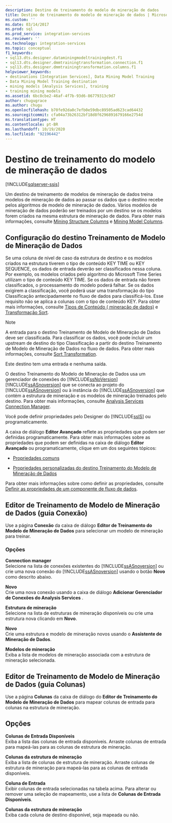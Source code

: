 ```yaml
---
description: Destino de treinamento do modelo de mineração de dados
title: Destino de treinamento do modelo de mineração de dados | Microsoft Docs
ms.custom: ''
ms.date: 03/14/2017
ms.prod: sql
ms.prod_service: integration-services
ms.reviewer: ''
ms.technology: integration-services
ms.topic: conceptual
f1_keywords:
- sql13.dts.designer.dataminingmodeltrainingdest.f1
- sql13.dts.designer.dmmtrainingtransformation.connection.f1
- sql13.dts.designer.dmmtrainingtransformation.columns.f1
helpviewer_keywords:
- destinations [Integration Services], Data Mining Model Training
- Data Mining Model Training destination
- mining models [Analysis Services], training
- training mining models
ms.assetid: 6bc8cbe2-46af-4f7b-93d6-86779313c9d7
author: chugugrace
ms.author: chugu
ms.openlocfilehash: b70fe92da0c7efb0e59dbc89505ad623cad64432
ms.sourcegitcommit: cfa04a73b26312bf18d8f6296891679166e2754d
ms.translationtype: HT
ms.contentlocale: pt-BR
ms.lasthandoff: 10/19/2020
ms.locfileid: "92196442"
---
```

# <a name="data-mining-model-training-destination"></a>Destino de treinamento do modelo de mineração de dados

[!INCLUDE[sqlserver-ssis](../../includes/applies-to-version/sqlserver-ssis.md)]


  Um destino de treinamento de modelos de mineração de dados treina modelos de mineração de dados ao passar os dados que o destino recebe pelos algoritmos de modelo de mineração de dados. Vários modelos de mineração de dados poderão ser treinados por um destino se os modelos forem criados na mesma estrutura de mineração de dados. Para obter mais informações, consulte [Mining Structure Columns](/analysis-services/data-mining/mining-structure-columns) e [Mining Model Columns](/analysis-services/data-mining/mining-model-columns).  
  
## <a name="configuration-of-the-data-mining-model-training-destination"></a>Configuração do destino Treinamento de Modelo de Mineração de Dados  
 Se uma coluna de nível de caso da estrutura de destino e os modelos criados na estrutura tiverem o tipo de conteúdo KEY TIME ou KEY SEQUENCE, os dados de entrada deverão ser classificados nessa coluna. Por exemplo, os modelos criados pelo algoritmo do Microsoft Time Series utilizam o tipo de conteúdo KEY TIME. Se os dados de entrada não forem classificados, o processamento do modelo poderá falhar. Se os dados exigirem a classificação, você poderá usar uma transformação do tipo Classificação antecipadamente no fluxo de dados para classificá-los. Esse requisito não se aplica a colunas com o tipo de conteúdo KEY. Para obter mais informações, consulte [Tipos de Conteúdo &#40; mineração de dados&#41;](/analysis-services/data-mining/content-types-data-mining) e [Transformação Sort](../../integration-services/data-flow/transformations/sort-transformation.md).  
  
> [!NOTE]  
>  A entrada para o destino Treinamento de Modelo de Mineração de Dados deve ser classificada. Para classificar os dados, você pode incluir um upstream de destino do tipo Classificação a partir do destino Treinamento de Modelo de Mineração de Dados no fluxo de dados. Para obter mais informações, consulte [Sort Transformation](../../integration-services/data-flow/transformations/sort-transformation.md).  
  
 Este destino tem uma entrada e nenhuma saída.  
  
 O destino Treinamento do Modelo de Mineração de Dados usa um gerenciador de conexões do [!INCLUDE[ssNoVersion](../../includes/ssnoversion-md.md)] [!INCLUDE[ssASnoversion](../../includes/ssasnoversion-md.md)] que se conecta ao projeto do [!INCLUDE[ssASnoversion](../../includes/ssasnoversion-md.md)] ou à instância do [!INCLUDE[ssASnoversion](../../includes/ssasnoversion-md.md)] que contém a estrutura de mineração e os modelos de mineração treinados pelo destino. Para obter mais informações, consulte [Analysis Services Connection Manager](../../integration-services/connection-manager/analysis-services-connection-manager.md).  
  
 Você pode definir propriedades pelo Designer do [!INCLUDE[ssIS](../../includes/ssis-md.md)] ou programaticamente.  
  
 A caixa de diálogo **Editor Avançado** reflete as propriedades que podem ser definidas programaticamente. Para obter mais informações sobre as propriedades que podem ser definidas na caixa de diálogo **Editor Avançado** ou programaticamente, clique em um dos seguintes tópicos:  
  
-   [Propriedades comuns](./set-the-properties-of-a-data-flow-component.md)  
  
-   [Propriedades personalizadas do destino Treinamento do Modelo de Mineração de Dados](../../integration-services/data-flow/data-mining-model-training-destination-custom-properties.md)  
  
 Para obter mais informações sobre como definir as propriedades, consulte [Definir as propriedades de um componente de fluxo de dados](../../integration-services/data-flow/set-the-properties-of-a-data-flow-component.md).  
  
## <a name="data-mining-model-training-editor-connection-tab"></a>Editor de Treinamento de Modelo de Mineração de Dados (guia Conexão)
  Use a página **Conexão** da caixa de diálogo **Editor de Treinamento do Modelo de Mineração de Dados** para selecionar um modelo de mineração para treinar.  
  
### <a name="options"></a>Opções  
 **Connection manager**  
 Selecione na lista de conexões existentes do [!INCLUDE[ssASnoversion](../../includes/ssasnoversion-md.md)] ou crie uma nova conexão do [!INCLUDE[ssASnoversion](../../includes/ssasnoversion-md.md)] usando o botão **Novo** como descrito abaixo.  
  
 **Novo**  
 Crie uma nova conexão usando a caixa de diálogo **Adicionar Gerenciador de Conexões do Analysis Services** .  
  
 **Estrutura de mineração**  
 Selecione na lista de estruturas de mineração disponíveis ou crie uma estrutura nova clicando em **Novo**.  
  
 **Novo**  
 Crie uma estrutura e modelo de mineração novos usando o **Assistente de Mineração de Dados**.  
  
 **Modelos de mineração**  
 Exiba a lista de modelos de mineração associada com a estrutura de mineração selecionada.  
  
## <a name="data-mining-model-training-editor-columns-tab"></a>Editor de Treinamento de Modelo de Mineração de Dados (guia Colunas)
  Use a página **Colunas** da caixa de diálogo do **Editor de Treinamento do Modelo de Mineração de Dados** para mapear colunas de entrada para colunas na estrutura de mineração.  
  
## <a name="options"></a>Opções  
 **Colunas de Entrada Disponíveis**  
 Exiba a lista das colunas de entrada disponíveis. Arraste colunas de entrada para mapeá-las para as colunas de estrutura de mineração.  
  
 **Colunas da estrutura de mineração**  
 Exiba a lista de colunas de estrutura de mineração. Arraste colunas de estrutura de mineração para mapeá-las para as colunas de entrada disponíveis.  
  
 **Coluna de Entrada**  
 Exibir colunas de entrada selecionadas na tabela acima. Para alterar ou remover uma seleção de mapeamento, use a lista de **Colunas de Entrada Disponíveis**.  
  
 **Colunas da estrutura de mineração**  
 Exiba cada coluna de destino disponível, seja mapeada ou não.  
